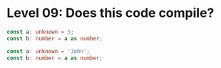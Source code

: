 # Level 09: Does this code compile?

```typescript
const a: unknown = 5;
const b: number = a as number;
```

```typescript
const a: unknown = 'John';
const b: number = a as number;
```

